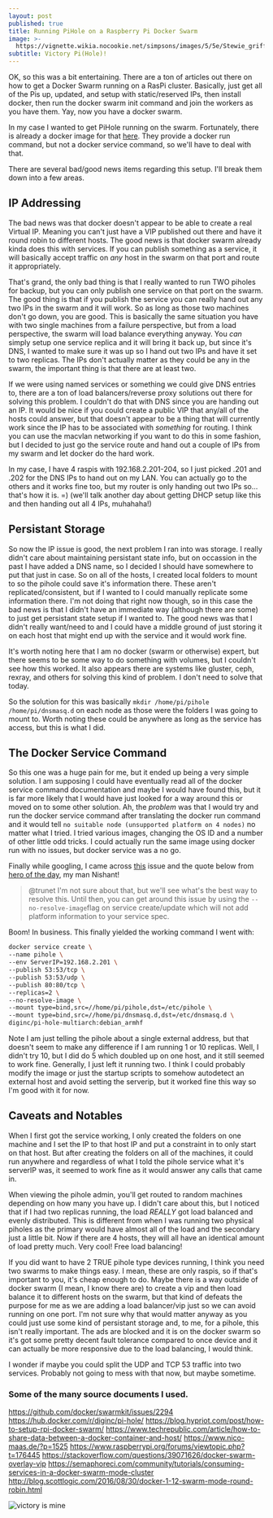```yaml
---
layout: post
published: true
title: Running PiHole on a Raspberry Pi Docker Swarm
image: >-
  https://vignette.wikia.nocookie.net/simpsons/images/5/5e/Stewie_griffin_by_mighty355-d7u8ws6.png/revision/latest?cb=20161111175109
subtitle: Victory Pi(Hole)!
---
```

OK, so this was a bit entertaining. There are a ton of articles out there on how to get a Docker Swarm running on a RasPi cluster. Basically, just get all of the Pis up, updated, and setup with static/reserved IPs, then install docker, then run the docker swarm init command and join the workers as you have them. Yay, now you have a docker swarm.

In my case I wanted to get PiHole running on the swarm. Fortunately, there is already a docker image for that [here](https://hub.docker.com/r/diginc/pi-hole/). They provide a docker run command, but not a docker service command, so we'll have to deal with that.

There are several bad/good news items regarding this setup. I'll break them down into a few areas.

## IP Addressing

The bad news was that docker doesn't appear to be able to create a real Virtual IP. Meaning you can't just have a VIP published out there and have it round robin to different hosts. The good news is that docker swarm already kinda does this with services. If you can publish something as a service, it will basically accept traffic on *any* host in the swarm on that port and route it appropriately.

That's grand, the only bad thing is that I really wanted to run TWO piholes for backup, but you can only publish one service on that port on the swarm. The good thing is that if you publish the service you can really hand out any two IPs in the swarm and it will work. So as long as those two machines don't go down, you are good. This is basically the same situation you have with two single machines from a failure perspective, but from a load perspective, the swarm will load balance everything anyway. You *can* simply setup one service replica and it will bring it back up, but since it's DNS, I wanted to make sure it was up so I hand out two IPs and have it set to two replicas. The IPs don't actually matter as they could be any in the swarm, the important thing is that there are at least two.

If we were using named services or something we could give DNS entries to, there are a ton of load balancers/reverse proxy solutions out there for solving this problem. I couldn't do that with DNS since you are handing out an IP. It would be nice if you could create a public VIP that any/all of the hosts could answer, but that doesn't appear to be a thing that will currently work since the IP has to be associated with *something* for routing. I think you can use the macvlan networking if you want to do this in some fashion, but I decided to just go the service route and hand out a couple of IPs from my swarm and let docker do the hard work.

In my case, I have 4 raspis with 192.168.2.201-204, so I just picked .201 and .202 for the DNS IPs to hand out on my LAN. You can actually go to the others and it works fine too, but my router is only handing out two IPs so... that's how it is. =) (we'll talk another day about getting DHCP setup like this and then handing out all 4 IPs, muhahaha!)

## Persistant Storage

So now the IP issue is good, the next problem I ran into was storage. I really didn't care about maintaining persistant state info, but on occassion in the past I have added a DNS name, so I decided I should have somewhere to put that just in case. So on all of the hosts, I created local folders to mount to so the pihole could save it's information there. These aren't replicated/consistent, but if I wanted to I could manually replicate some information there. I'm not doing that right now though, so in this case the bad news is that I didn't have an immediate way (although there are some) to just get persistant state setup if I wanted to. The good news was that I didn't really want/need to and I could have a middle ground of just storing it on each host that might end up with the service and it would work fine.

It's worth noting here that I am no docker (swarm or otherwise) expert, but there seems to be some way to do something with volumes, but I couldn't see how this worked. It also appears there are systems like gluster, ceph, rexray, and others for solving this kind of problem. I don't need to solve that today.

So the solution for this was basically `mkdir /home/pi/pihole /home/pi/dnsmasq.d` on each node as those were the folders I was going to mount to. Worth noting these could be anywhere as long as the service has access, but this is what I did.

## The Docker Service Command

So this one was a huge pain for me, but it ended up being a very simple solution. I am supposing I could have eventually read all of the docker service command documentation and maybe I would have found this, but it is far more likely that I would have just looked for a way around this or moved on to some other solution. Ah, the *problem* was that I would try and run the docker service command after translating the docker run command and it would tell `no suitable node (unsupported platform on 4 nodes)` no matter what I tried. I tried various images, changing the OS ID and a number of other little odd tricks. I could actually run the same image using docker run with no issues, but docker service was a no go.

Finally while googling, I came across [this](https://github.com/docker/swarmkit/issues/2294) issue and the quote below from [hero of the day](https://github.com/nishanttotla), my man Nishant!

> @trunet I'm not sure about that, but we'll see what's the best way to resolve this. Until then, you can get around this issue by using the `--no-resolve-image`flag on service create/update which will not add platform information to your service spec.

Boom! In business. This finally yielded the working command I went with:

```sh
docker service create \
--name pihole \
--env ServerIP=192.168.2.201 \
--publish 53:53/tcp \
--publish 53:53/udp \
--publish 80:80/tcp \
--replicas=2 \
--no-resolve-image \
--mount type=bind,src=//home/pi/pihole,dst=/etc/pihole \
--mount type=bind,src=//home/pi/dnsmasq.d,dst=/etc/dnsmasq.d \
diginc/pi-hole-multiarch:debian_armhf
```

Note I am just telling the pihole about a single external address, but that doesn't seem to make any difference if I am running 1 or 10 replicas. Well, I didn't try 10, but I did do 5 which doubled up on one host, and it still seemed to work fine. Generally, I just left it running two. I think I could probably modify the image or just the startup scripts to somehow autodetect an external host and avoid setting the serverip, but it worked fine this way so I'm good with it for now.

## Caveats and Notables

When I first got the service working, I only created the folders on one machine and I set the IP to that host IP and put a constraint in to only start on that host. But after creating the folders on all of the machines, it could run anywhere and regardless of what I told the pihole service what it's serverIP was, it seemed to work fine as it would answer any calls that came in.

When viewing the pihole admin, you'll get routed to random machines depending on how many you have up. I didn't care about this, but I noticed that if I had two replicas running, the load *REALLY* got load balanced and evenly distributed. This is different from when I was running two physical piholes as the primary would have almost all of the load and the secondary just a little bit. Now if there are 4 hosts, they will all have an identical amount of load pretty much. Very cool! Free load balancing!

If you did want to have 2 TRUE pihole type devices running, I think you need two swarms to make things easy. I mean, these are only raspis, so if that's important to you, it's cheap enough to do. Maybe there is a way outside of docker swarm (I mean, I know there are) to create a vip and then load balance it to different hosts on the swarm, but that kind of defeats the purpose for me as we are adding a load balancer/vip just so we can avoid running on one port. I'm not sure why that would matter anyway as you could just use some kind of persistant storage and, to me, for a pihole, this isn't really important. The ads are blocked and it is on the docker swarm so it's got some pretty decent fault tolerance compared to once device and it can actually be more responsive due to the load balancing, I would think.

I wonder if maybe you could split the UDP and TCP 53 traffic into two services. Probably not going to mess with that now, but maybe sometime.

### Some of the many source documents I used.
https://github.com/docker/swarmkit/issues/2294
https://hub.docker.com/r/diginc/pi-hole/
https://blog.hypriot.com/post/how-to-setup-rpi-docker-swarm/
https://www.techrepublic.com/article/how-to-share-data-between-a-docker-container-and-host/
https://www.nico-maas.de/?p=1525
https://www.raspberrypi.org/forums/viewtopic.php?t=176445
https://stackoverflow.com/questions/39071626/docker-swarm-overlay-vip
https://semaphoreci.com/community/tutorials/consuming-services-in-a-docker-swarm-mode-cluster
http://blog.scottlogic.com/2016/08/30/docker-1-12-swarm-mode-round-robin.html

![victory is mine](https://cdn-images-1.medium.com/max/280/1*1rMVnfCZPbJh_AupNyem-w.jpeg)




